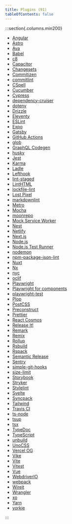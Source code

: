 ```yaml
---
title: Plugins (91)
tableOfContents: false
---
```


:::section{.columns.min200}

- [Angular][1]
- [Astro][2]
- [Ava][3]
- [Babel][4]
- [c8][5]
- [Capacitor][6]
- [Changesets][7]
- [Commitizen][8]
- [commitlint][9]
- [CSpell][10]
- [Cucumber][11]
- [Cypress][12]
- [dependency-cruiser][13]
- [dotenv][14]
- [Drizzle][15]
- [Eleventy][16]
- [ESLint][17]
- [Expo][18]
- [Gatsby][19]
- [GitHub Actions][20]
- [glob][21]
- [GraphQL Codegen][22]
- [husky][23]
- [Jest][24]
- [Karma][25]
- [Ladle][26]
- [Lefthook][27]
- [lint-staged][28]
- [LintHTML][29]
- [lockfile-lint][30]
- [Lost Pixel][31]
- [markdownlint][32]
- [Metro][33]
- [Mocha][34]
- [moonrepo][35]
- [Mock Service Worker][36]
- [Nest][37]
- [Netlify][38]
- [Next.js][39]
- [Node.js][40]
- [Node.js Test Runner][41]
- [nodemon][42]
- [npm-package-json-lint][43]
- [Nuxt][44]
- [Nx][45]
- [nyc][46]
- [oclif][47]
- [Playwright][48]
- [Playwright for components][49]
- [playwright-test][50]
- [Plop][51]
- [PostCSS][52]
- [Preconstruct][53]
- [Prettier][54]
- [React Cosmos][55]
- [Release It!][56]
- [Remark][57]
- [Remix][58]
- [Rollup][59]
- [Rsbuild][60]
- [Rspack][61]
- [Semantic Release][62]
- [Sentry][63]
- [simple-git-hooks][64]
- [size-limit][65]
- [Storybook][66]
- [Stryker][67]
- [Stylelint][68]
- [Svelte][69]
- [Syncpack][70]
- [Tailwind][71]
- [Travis CI][72]
- [ts-node][73]
- [tsup][74]
- [tsx][75]
- [TypeDoc][76]
- [TypeScript][77]
- [unbuild][78]
- [UnoCSS][79]
- [Vercel OG][80]
- [Vike][81]
- [Vite][82]
- [Vitest][83]
- [Vue][84]
- [WebdriverIO][85]
- [webpack][86]
- [Wireit][87]
- [Wrangler][88]
- [xo][89]
- [Yarn][90]
- [yorkie][91]

:::

[1]: /reference/plugins/angular 'Angular'
[2]: /reference/plugins/astro 'Astro'
[3]: /reference/plugins/ava 'Ava'
[4]: /reference/plugins/babel 'Babel'
[5]: /reference/plugins/c8 'c8'
[6]: /reference/plugins/capacitor 'Capacitor'
[7]: /reference/plugins/changesets 'Changesets'
[8]: /reference/plugins/commitizen 'Commitizen'
[9]: /reference/plugins/commitlint 'commitlint'
[10]: /reference/plugins/cspell 'CSpell'
[11]: /reference/plugins/cucumber 'Cucumber'
[12]: /reference/plugins/cypress 'Cypress'
[13]: /reference/plugins/dependency-cruiser 'dependency-cruiser'
[14]: /reference/plugins/dotenv 'dotenv'
[15]: /reference/plugins/drizzle 'Drizzle'
[16]: /reference/plugins/eleventy 'Eleventy'
[17]: /reference/plugins/eslint 'ESLint'
[18]: /reference/plugins/expo 'Expo'
[19]: /reference/plugins/gatsby 'Gatsby'
[20]: /reference/plugins/github-actions 'GitHub Actions'
[21]: /reference/plugins/glob 'glob'
[22]: /reference/plugins/graphql-codegen 'GraphQL Codegen'
[23]: /reference/plugins/husky 'husky'
[24]: /reference/plugins/jest 'Jest'
[25]: /reference/plugins/karma 'Karma'
[26]: /reference/plugins/ladle 'Ladle'
[27]: /reference/plugins/lefthook 'Lefthook'
[28]: /reference/plugins/lint-staged 'lint-staged'
[29]: /reference/plugins/linthtml 'LintHTML'
[30]: /reference/plugins/lockfile-lint 'lockfile-lint'
[31]: /reference/plugins/lost-pixel 'Lost Pixel'
[32]: /reference/plugins/markdownlint 'markdownlint'
[33]: /reference/plugins/metro 'Metro'
[34]: /reference/plugins/mocha 'Mocha'
[35]: /reference/plugins/moonrepo 'moonrepo'
[36]: /reference/plugins/msw 'Mock Service Worker'
[37]: /reference/plugins/nest 'Nest'
[38]: /reference/plugins/netlify 'Netlify'
[39]: /reference/plugins/next 'Next.js'
[40]: /reference/plugins/node 'Node.js'
[41]: /reference/plugins/node-test-runner 'Node.js Test Runner'
[42]: /reference/plugins/nodemon 'nodemon'
[43]: /reference/plugins/npm-package-json-lint 'npm-package-json-lint'
[44]: /reference/plugins/nuxt 'Nuxt'
[45]: /reference/plugins/nx 'Nx'
[46]: /reference/plugins/nyc 'nyc'
[47]: /reference/plugins/oclif 'oclif'
[48]: /reference/plugins/playwright 'Playwright'
[49]: /reference/plugins/playwright-ct 'Playwright for components'
[50]: /reference/plugins/playwright-test 'playwright-test'
[51]: /reference/plugins/plop 'Plop'
[52]: /reference/plugins/postcss 'PostCSS'
[53]: /reference/plugins/preconstruct 'Preconstruct'
[54]: /reference/plugins/prettier 'Prettier'
[55]: /reference/plugins/react-cosmos 'React Cosmos'
[56]: /reference/plugins/release-it 'Release It!'
[57]: /reference/plugins/remark 'Remark'
[58]: /reference/plugins/remix 'Remix'
[59]: /reference/plugins/rollup 'Rollup'
[60]: /reference/plugins/rsbuild 'Rsbuild'
[61]: /reference/plugins/rspack 'Rspack'
[62]: /reference/plugins/semantic-release 'Semantic Release'
[63]: /reference/plugins/sentry 'Sentry'
[64]: /reference/plugins/simple-git-hooks 'simple-git-hooks'
[65]: /reference/plugins/size-limit 'size-limit'
[66]: /reference/plugins/storybook 'Storybook'
[67]: /reference/plugins/stryker 'Stryker'
[68]: /reference/plugins/stylelint 'Stylelint'
[69]: /reference/plugins/svelte 'Svelte'
[70]: /reference/plugins/syncpack 'Syncpack'
[71]: /reference/plugins/tailwind 'Tailwind'
[72]: /reference/plugins/travis 'Travis CI'
[73]: /reference/plugins/ts-node 'ts-node'
[74]: /reference/plugins/tsup 'tsup'
[75]: /reference/plugins/tsx 'tsx'
[76]: /reference/plugins/typedoc 'TypeDoc'
[77]: /reference/plugins/typescript 'TypeScript'
[78]: /reference/plugins/unbuild 'unbuild'
[79]: /reference/plugins/unocss 'UnoCSS'
[80]: /reference/plugins/vercel-og 'Vercel OG'
[81]: /reference/plugins/vike 'Vike'
[82]: /reference/plugins/vite 'Vite'
[83]: /reference/plugins/vitest 'Vitest'
[84]: /reference/plugins/vue 'Vue'
[85]: /reference/plugins/webdriver-io 'WebdriverIO'
[86]: /reference/plugins/webpack 'webpack'
[87]: /reference/plugins/wireit 'Wireit'
[88]: /reference/plugins/wrangler 'Wrangler'
[89]: /reference/plugins/xo 'xo'
[90]: /reference/plugins/yarn 'Yarn'
[91]: /reference/plugins/yorkie 'yorkie'
